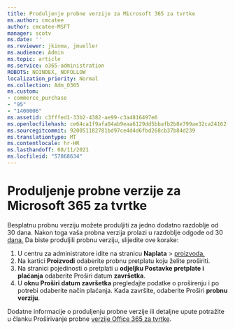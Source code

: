 ```yaml
---
title: Produljenje probne verzije za Microsoft 365 za tvrtke
ms.author: cmcatee
author: cmcatee-MSFT
manager: scotv
ms.date: ''
ms.reviewer: jkinma, jmueller
ms.audience: Admin
ms.topic: article
ms.service: o365-administration
ROBOTS: NOINDEX, NOFOLLOW
localization_priority: Normal
ms.collection: Adm_O365
ms.custom:
- commerce_purchase
- "95"
- "1400006"
ms.assetid: c3fffed1-33b2-4382-ae99-c3a4816497e6
ms.openlocfilehash: ce64ca1f9afa04ab9eaa6129dd5bbafb2b8e799ae32ca24162fd5c8bac7d84fd
ms.sourcegitcommit: 920051182781bd97ce4d4d6fbd268cb37b84d239
ms.translationtype: MT
ms.contentlocale: hr-HR
ms.lasthandoff: 08/11/2021
ms.locfileid: "57868634"
---
```

# <a name="extend-your-trial-for-microsoft-365-for-business"></a>Produljenje probne verzije za Microsoft 365 za tvrtke

Besplatnu probnu verziju možete produljiti za jedno dodatno razdoblje od 30 dana. Nakon toga vaša probna verzija prolazi u razdoblje odgode od 30 [dana.](https://docs.microsoft.com/alchemyinsights/grace-period-for-microsoft-365-free-trial) Da biste produljili probnu verziju, slijedite ove korake:
  
1. U centru za administratore idite na stranicu **Naplata** \> [proizvoda.](https://go.microsoft.com/fwlink/p/?linkid=842054)
2. Na kartici **Proizvodi** odaberite probnu pretplatu koju želite proširiti.
3. Na stranici pojedinosti o pretplati u **odjeljku Postavke pretplate i plaćanja** odaberite Proširi datum **završetka**.
4. U **oknu Proširi datum završetka** pregledajte podatke o proširenju i po potrebi odaberite način plaćanja. Kada završite, odaberite Proširi **probnu verziju**.

Dodatne informacije o produljenju probne verzije ili detaljne upute potražite u članku Proširivanje probne [verzije Office 365 za tvrtke](https://docs.microsoft.com/microsoft-365/commerce/extend-your-trial).